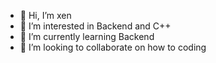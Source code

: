 - 👋 Hi, I’m xen
- 👀 I’m interested in Backend and C++
- 🌱 I’m currently learning Backend
- 💞️ I’m looking to collaborate on how to coding
